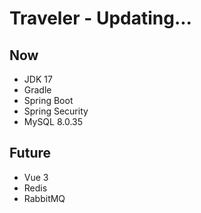 # Traveler - Updating...
## Now
- JDK 17
- Gradle
- Spring Boot
- Spring Security 
- MySQL 8.0.35
## Future
- Vue 3
- Redis
- RabbitMQ
